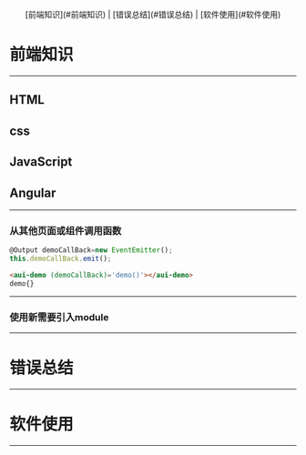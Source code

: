 <center>[前端知识](#前端知识) | [错误总结](#错误总结) | [软件使用](#软件使用)</center>

# 前端知识
* * *
## HTML

## css

## JavaScript

## Angular
---
### 从其他页面或组件调用函数
```javascript
@Output demoCallBack=new EventEmitter(); 
this.demoCallBack.emit();
```
```html
<aui-demo (demoCallBack)='demo()'></aui-demo>
demo{}
```
---
### 使用新需要引入module

---
# 错误总结
* * *

# 软件使用
* * *

